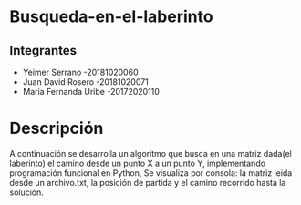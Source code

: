 # Busqueda-en-el-laberinto

## Integrantes

* Yeimer Serrano        -20181020060
* Juan David Rosero     -20181020071
* Maria Fernanda Uribe  -20172020110

# Descripción

A continuación se desarrolla un algoritmo que busca en una matriz dada(el laberinto) el camino desde un punto X a un punto Y, implementando programación funcional en Python, 
Se visualiza por consola: la matriz leida desde un archivo.txt, la posición de partida y el camino recorrido hasta la solución.
